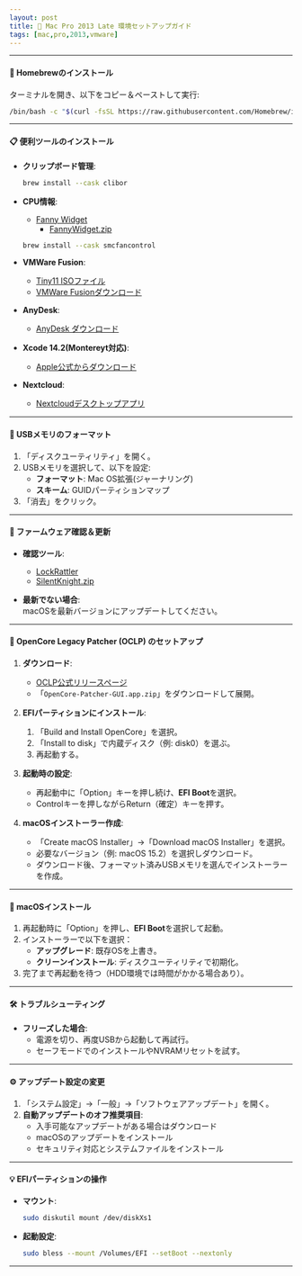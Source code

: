 ```yaml
---
layout: post
title: 🎯 Mac Pro 2013 Late 環境セットアップガイド
tags: [mac,pro,2013,vmware]
---
```


---
#### 🍺 **Homebrewのインストール**  
ターミナルを開き、以下をコピー＆ペーストして実行:
   ```bash
   /bin/bash -c "$(curl -fsSL https://raw.githubusercontent.com/Homebrew/install/HEAD/install.sh)"
   ```
---

#### 📋 **便利ツールのインストール**  

- **クリップボード管理**:
  ```bash
  brew install --cask clibor
  ```

- **CPU情報**:
  - [Fanny Widget](https://www.fannywidget.com/)
    - [FannyWidget.zip](https://fannywidget.com/FannyWidget.zip)
  ```bash
  brew install --cask smcfancontrol
  ```

- **VMWare Fusion**:
  - [Tiny11 ISOファイル](https://archive.org/download/tiny11-2409/tiny11%2024H2%20AMD64.iso)
  - [VMWare Fusionダウンロード](https://support.broadcom.com/group/ecx/productdownloads?subfamily=VMware+Fusion)

- **AnyDesk**:
  - [AnyDesk ダウンロード](https://anydesk.com/ja/downloads/)

- **Xcode 14.2(Montereyt対応)**:
  - [Apple公式からダウンロード](https://developer.apple.com/download/all/?q=xcode)  

- **Nextcloud**:
  - [Nextcloudデスクトップアプリ](https://nextcloud.com/install/#desktop-files)
---

#### 💽 **USBメモリのフォーマット**

1. 「ディスクユーティリティ」を開く。
2. USBメモリを選択して、以下を設定:
   - **フォーマット**: Mac OS拡張(ジャーナリング)
   - **スキーム**: GUIDパーティションマップ
3. 「消去」をクリック。
---

#### 🔄 **ファームウェア確認＆更新**  

- **確認ツール**:  
  - [LockRattler](https://eclecticlight.co/lockrattler-systhist/)  
  - [SilentKnight.zip](https://eclecticlight.co/wp-content/uploads/2024/09/silentknight211.zip)

- **最新でない場合**:  
  macOSを最新バージョンにアップデートしてください。

---

#### 🍎 **OpenCore Legacy Patcher (OCLP) のセットアップ**  

1. **ダウンロード**:  
   - [OCLP公式リリースページ](https://github.com/dortania/OpenCore-Legacy-Patcher/releases)  
   - 「`OpenCore-Patcher-GUI.app.zip`」をダウンロードして展開。  

2. **EFIパーティションにインストール**:  
   1. 「Build and Install OpenCore」を選択。  
   2. 「Install to disk」で内蔵ディスク（例: disk0）を選ぶ。  
   3. 再起動する。  

3. **起動時の設定**:  
   - 再起動中に「Option」キーを押し続け、**EFI Boot**を選択。  
   - Controlキーを押しながらReturn（確定）キーを押す。  

4. **macOSインストーラー作成**:  
   - 「Create macOS Installer」→「Download macOS Installer」を選択。  
   - 必要なバージョン（例: macOS 15.2）を選択しダウンロード。  
   - ダウンロード後、フォーマット済みUSBメモリを選んでインストーラーを作成。  

---

#### 🚀 **macOSインストール**  

1. 再起動時に「Option」を押し、**EFI Boot**を選択して起動。  
2. インストーラーで以下を選択：  
   - **アップグレード**: 既存OSを上書き。  
   - **クリーンインストール**: ディスクユーティリティで初期化。  
3. 完了まで再起動を待つ（HDD環境では時間がかかる場合あり）。  

---

#### 🛠️ **トラブルシューティング**  

- **フリーズした場合**:  
  - 電源を切り、再度USBから起動して再試行。  
  - セーフモードでのインストールやNVRAMリセットを試す。  

---

#### ⚙️ **アップデート設定の変更**  

1. 「システム設定」→「一般」→「ソフトウェアアップデート」を開く。  
2. **自動アップデートのオフ推奨項目**:  
   - 入手可能なアップデートがある場合はダウンロード  
   - macOSのアップデートをインストール  
   - セキュリティ対応とシステムファイルをインストール  

---

#### 💡 **EFIパーティションの操作**  

- **マウント**:  
  ```bash
  sudo diskutil mount /dev/diskXs1
  ```

- **起動設定**:  
  ```bash
  sudo bless --mount /Volumes/EFI --setBoot --nextonly
  ```  

--- 
